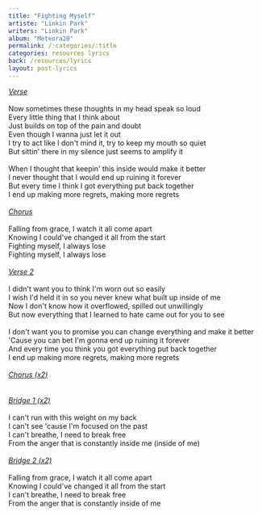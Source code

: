 ```yaml
---
title: "Fighting Myself"
artiste: "Linkin Park"
writers: "Linkin Park"
album: "Meteora20"
permalink: /:categories/:title
categories: resources lyrics
back: /resources/lyrics
layout: post-lyrics
---
```


<span style="text-decoration:underline;"><em>Verse</em></span><br><br>
Now sometimes these thoughts in my head speak so loud<br>
Every little thing that I think about<br>
Just builds on top of the pain and doubt<br>
Even though I wanna just let it out<br>
I try to act like I don't mind it, try to keep my mouth so quiet<br>
But sittin' there in my silence just seems to amplify it<br>
<br>
When I thought that keepin' this inside would make it better<br>
I never thought that I would end up ruining it forever<br>
But every time I think I got everything put back together<br>
I end up making more regrets, making more regrets<br>
<br>
<span style="text-decoration:underline;"><em>Chorus</em></span><br><br>
Falling from grace, I watch it all come apart<br>
Knowing I could've changed it all from the start<br>
Fighting myself, I always lose<br>
Fighting myself, I always lose<br>
<br>
<span style="text-decoration:underline;"><em>Verse 2</em></span><br><br>
I didn't want you to think I'm worn out so easily<br>
I wish I'd held it in so you never knew what built up inside of me<br>
Now I don't know how it overflowed, spilled out unwillingly<br>
But now everything that I learned to hate came out for you to see<br>
<br>
I don't want you to promise you can change everything and make it better<br>
'Cause you can bet I'm gonna end up ruining it forever<br>
And every time you think you got everything put back together<br>
I end up making more regrets, making more regrets<br>
<br>
<span style="text-decoration:underline;"><em>Chorus (x2)</em></span><br><br>
<br>
<span style="text-decoration:underline;"><em>Bridge 1 (x2)</em></span><br><br>
I can't run with this weight on my back<br>
I can't see 'cause I'm focused on the past<br>
I can't breathe, I need to break free<br>
From the anger that is constantly inside me (inside of me)<br>
<br>
<span style="text-decoration:underline;"><em>Bridge 2 (x2)</em></span><br><br>
Falling from grace, I watch it all come apart<br>
Knowing I could've changed it all from the start<br>
I can't breathe, I need to break free<br>
From the anger that is constantly inside of me 